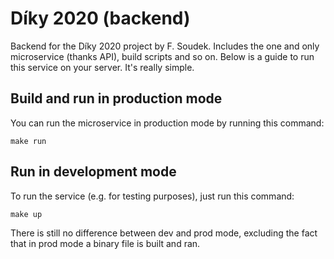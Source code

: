 # Díky 2020 (backend)
Backend for the Díky 2020 project by F. Soudek. Includes the one and only microservice (thanks API), build scripts and so on. Below is a guide to run this service on your server. It's really simple.

## Build and run in production mode
You can run the microservice in production mode by running this command:

    make run

## Run in development mode
To run the service (e.g. for testing purposes), just run this command:

    make up

There is still no difference between dev and prod mode, excluding the fact that in prod mode a binary file is built and ran.
